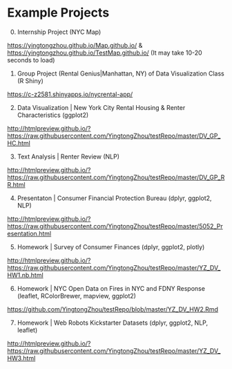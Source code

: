 # Example Projects

0. Internship Project (NYC Map)

https://yingtongzhou.github.io/Map.github.io/ & https://yingtongzhou.github.io/TestMap.github.io/ (It may take 10-20 seconds to load)



1. Group Project (Rental Genius|Manhattan, NY) of Data Visualization Class (R Shiny)

https://c-z2581.shinyapps.io/nycrental-app/



2. Data Visualization | New York City Rental Housing & Renter Characteristics (ggplot2)

http://htmlpreview.github.io/?https://raw.githubusercontent.com/YingtongZhou/testRepo/master/DV_GP_HC.html



3. Text Analysis | Renter Review (NLP)

http://htmlpreview.github.io/?https://raw.githubusercontent.com/YingtongZhou/testRepo/master/DV_GP_RR.html



4. Presentaton | Consumer Financial Protection Bureau (dplyr, ggplot2, NLP)

http://htmlpreview.github.io/?https://raw.githubusercontent.com/YingtongZhou/testRepo/master/5052_Presentation.html



5. Homework | Survey of Consumer Finances (dplyr, ggplot2, plotly)

http://htmlpreview.github.io/?https://raw.githubusercontent.com/YingtongZhou/testRepo/master/YZ_DV_HW1.nb.html



6. Homework | NYC Open Data on Fires in NYC and FDNY Response (leaflet, RColorBrewer, mapview, ggplot2)

https://github.com/YingtongZhou/testRepo/blob/master/YZ_DV_HW2.Rmd



7. Homework | Web Robots Kickstarter Datasets (dplyr, ggplot2, NLP, leaflet)

http://htmlpreview.github.io/?https://raw.githubusercontent.com/YingtongZhou/testRepo/master/YZ_DV_HW3.html

